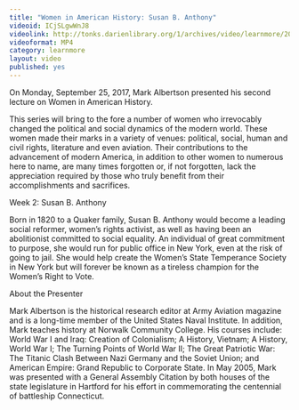 ```yaml
---
title: "Women in American History: Susan B. Anthony"
videoid: ICjSLgwWnJ8
videolink: http://tonks.darienlibrary.org/1/archives/video/learnmore/20170925_american_women_susan_b_anthony.mp4
videoformat: MP4
category: learnmore
layout: video
published: yes
---
```


On Monday, September 25, 2017, Mark Albertson presented his second lecture on Women in American History.

This series will bring to the fore a number of women who irrevocably changed the political and social dynamics of the modern world. These women made their marks in a variety of venues: political, social, human and civil rights, literature and even aviation. Their contributions to the advancement of modern America, in addition to other women to numerous here to name, are many times forgotten or, if not forgotten, lack the appreciation required by those who truly benefit from their accomplishments and sacrifices.

Week 2: Susan B. Anthony

Born in 1820 to a Quaker family, Susan B. Anthony would become a leading social reformer, women’s rights activist, as well as having been an abolitionist committed to social equality. An individual of great commitment to purpose, she would run for public office in New York, even at the risk of going to jail. She would help create the Women’s State Temperance Society in New York but will forever be known as a tireless champion for the Women’s Right to Vote.

About the Presenter

Mark Albertson is the historical research editor at Army Aviation magazine and is a long-time member of the United States Naval Institute. In addition, Mark teaches history at Norwalk Community College. His courses include: World War I and Iraq: Creation of Colonialism; A History, Vietnam; A History, World War I; The Turning Points of World War II; The Great Patriotic War: The Titanic Clash Between Nazi Germany and the Soviet Union; and American Empire: Grand Republic to Corporate State. In May 2005, Mark was presented with a General Assembly Citation by both houses of the state legislature in Hartford for his effort in commemorating the centennial of battleship Connecticut.